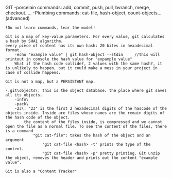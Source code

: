 GIT
	-porcelain commands: add, commit, push, pull, bvranch, merge, checkout.....
	-Plumbing commands: cat-file, hash-object, count-objects...(advanced)
	
	!Do not learn commands, lear the model!
	
	Git is a map of key-value parameters. For every value, git calculates a hash by SHA1 algorithm.
	every piece of content has its own hash: 20 bites in hexadecimal format.
		-echo "example value" | git hash-object --stdin     //this will printout in console the hash value for "expample value"
		What if the hash code collide?, 2 values with the same hash?, it is unlikely to happen, but it could make a mess in your project in case of collide happens.
	
	Git is not a map, but a PERSISTANT map.
	
	-.git\objects\:	this is the object database. the place where git saves all its objects.
		-info\
		-pack\
		-23\: "23" is the first 2 hexadecimal digits of the hascode of the objects inside. Inside are files whose names are the remain digits of the hash code of the object.
			the content of the files inside, is compressed and we cannot open the file as a normal file. To see the content of the files, there is a command 
				"git cat-file": takes the hash of the object and an argument
					"git cat-file <hash> -t" prints the type of the content.
					"git cat-file <hash> -p" pretty printing. Git unzip the object, removes the header and prints out the content "example value".
	
	Git is also a "Content Tracker"